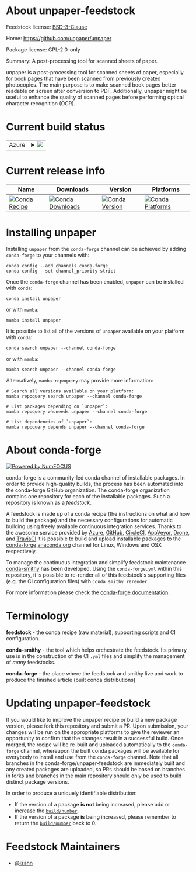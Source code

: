 About unpaper-feedstock
=======================

Feedstock license: [BSD-3-Clause](https://github.com/conda-forge/unpaper-feedstock/blob/main/LICENSE.txt)

Home: https://github.com/unpaper/unpaper

Package license: GPL-2.0-only

Summary: A post-processing tool for scanned sheets of paper.

unpaper is a post-processing tool for scanned sheets of paper,
especially for book pages that have been scanned from previously
created photocopies. The main purpose is to make scanned book pages
better readable on screen after conversion to PDF. Additionally,
unpaper might be useful to enhance the quality of scanned pages
before performing optical character recognition (OCR).


Current build status
====================


<table>
    
  <tr>
    <td>Azure</td>
    <td>
      <details>
        <summary>
          <a href="https://dev.azure.com/conda-forge/feedstock-builds/_build/latest?definitionId=11976&branchName=main">
            <img src="https://dev.azure.com/conda-forge/feedstock-builds/_apis/build/status/unpaper-feedstock?branchName=main">
          </a>
        </summary>
        <table>
          <thead><tr><th>Variant</th><th>Status</th></tr></thead>
          <tbody><tr>
              <td>linux_64</td>
              <td>
                <a href="https://dev.azure.com/conda-forge/feedstock-builds/_build/latest?definitionId=11976&branchName=main">
                  <img src="https://dev.azure.com/conda-forge/feedstock-builds/_apis/build/status/unpaper-feedstock?branchName=main&jobName=linux&configuration=linux%20linux_64_" alt="variant">
                </a>
              </td>
            </tr><tr>
              <td>osx_64</td>
              <td>
                <a href="https://dev.azure.com/conda-forge/feedstock-builds/_build/latest?definitionId=11976&branchName=main">
                  <img src="https://dev.azure.com/conda-forge/feedstock-builds/_apis/build/status/unpaper-feedstock?branchName=main&jobName=osx&configuration=osx%20osx_64_" alt="variant">
                </a>
              </td>
            </tr>
          </tbody>
        </table>
      </details>
    </td>
  </tr>
</table>

Current release info
====================

| Name | Downloads | Version | Platforms |
| --- | --- | --- | --- |
| [![Conda Recipe](https://img.shields.io/badge/recipe-unpaper-green.svg)](https://anaconda.org/conda-forge/unpaper) | [![Conda Downloads](https://img.shields.io/conda/dn/conda-forge/unpaper.svg)](https://anaconda.org/conda-forge/unpaper) | [![Conda Version](https://img.shields.io/conda/vn/conda-forge/unpaper.svg)](https://anaconda.org/conda-forge/unpaper) | [![Conda Platforms](https://img.shields.io/conda/pn/conda-forge/unpaper.svg)](https://anaconda.org/conda-forge/unpaper) |

Installing unpaper
==================

Installing `unpaper` from the `conda-forge` channel can be achieved by adding `conda-forge` to your channels with:

```
conda config --add channels conda-forge
conda config --set channel_priority strict
```

Once the `conda-forge` channel has been enabled, `unpaper` can be installed with `conda`:

```
conda install unpaper
```

or with `mamba`:

```
mamba install unpaper
```

It is possible to list all of the versions of `unpaper` available on your platform with `conda`:

```
conda search unpaper --channel conda-forge
```

or with `mamba`:

```
mamba search unpaper --channel conda-forge
```

Alternatively, `mamba repoquery` may provide more information:

```
# Search all versions available on your platform:
mamba repoquery search unpaper --channel conda-forge

# List packages depending on `unpaper`:
mamba repoquery whoneeds unpaper --channel conda-forge

# List dependencies of `unpaper`:
mamba repoquery depends unpaper --channel conda-forge
```


About conda-forge
=================

[![Powered by
NumFOCUS](https://img.shields.io/badge/powered%20by-NumFOCUS-orange.svg?style=flat&colorA=E1523D&colorB=007D8A)](https://numfocus.org)

conda-forge is a community-led conda channel of installable packages.
In order to provide high-quality builds, the process has been automated into the
conda-forge GitHub organization. The conda-forge organization contains one repository
for each of the installable packages. Such a repository is known as a *feedstock*.

A feedstock is made up of a conda recipe (the instructions on what and how to build
the package) and the necessary configurations for automatic building using freely
available continuous integration services. Thanks to the awesome service provided by
[Azure](https://azure.microsoft.com/en-us/services/devops/), [GitHub](https://github.com/),
[CircleCI](https://circleci.com/), [AppVeyor](https://www.appveyor.com/),
[Drone](https://cloud.drone.io/welcome), and [TravisCI](https://travis-ci.com/)
it is possible to build and upload installable packages to the
[conda-forge](https://anaconda.org/conda-forge) [anaconda.org](https://anaconda.org/)
channel for Linux, Windows and OSX respectively.

To manage the continuous integration and simplify feedstock maintenance
[conda-smithy](https://github.com/conda-forge/conda-smithy) has been developed.
Using the ``conda-forge.yml`` within this repository, it is possible to re-render all of
this feedstock's supporting files (e.g. the CI configuration files) with ``conda smithy rerender``.

For more information please check the [conda-forge documentation](https://conda-forge.org/docs/).

Terminology
===========

**feedstock** - the conda recipe (raw material), supporting scripts and CI configuration.

**conda-smithy** - the tool which helps orchestrate the feedstock.
                   Its primary use is in the construction of the CI ``.yml`` files
                   and simplify the management of *many* feedstocks.

**conda-forge** - the place where the feedstock and smithy live and work to
                  produce the finished article (built conda distributions)


Updating unpaper-feedstock
==========================

If you would like to improve the unpaper recipe or build a new
package version, please fork this repository and submit a PR. Upon submission,
your changes will be run on the appropriate platforms to give the reviewer an
opportunity to confirm that the changes result in a successful build. Once
merged, the recipe will be re-built and uploaded automatically to the
`conda-forge` channel, whereupon the built conda packages will be available for
everybody to install and use from the `conda-forge` channel.
Note that all branches in the conda-forge/unpaper-feedstock are
immediately built and any created packages are uploaded, so PRs should be based
on branches in forks and branches in the main repository should only be used to
build distinct package versions.

In order to produce a uniquely identifiable distribution:
 * If the version of a package **is not** being increased, please add or increase
   the [``build/number``](https://docs.conda.io/projects/conda-build/en/latest/resources/define-metadata.html#build-number-and-string).
 * If the version of a package **is** being increased, please remember to return
   the [``build/number``](https://docs.conda.io/projects/conda-build/en/latest/resources/define-metadata.html#build-number-and-string)
   back to 0.

Feedstock Maintainers
=====================

* [@izahn](https://github.com/izahn/)

